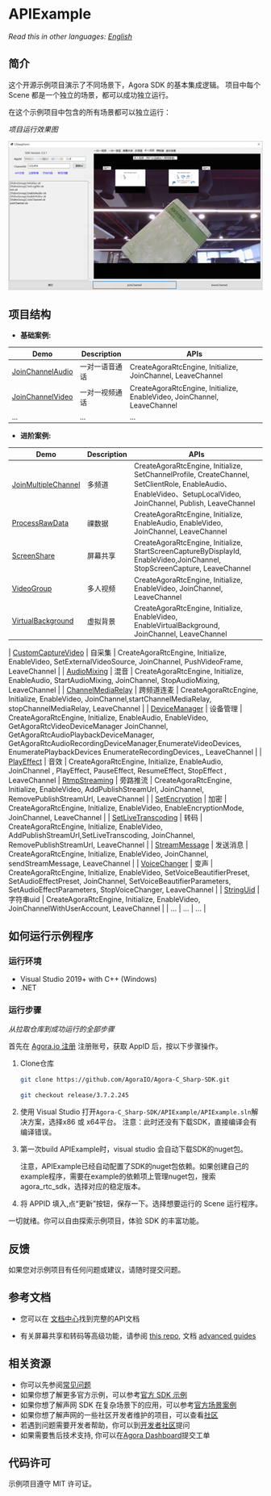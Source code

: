 # APIExample


*Read this in other languages: [English](README.md)*

## 简介

这个开源示例项目演示了不同场景下，Agora SDK 的基本集成逻辑。 项目中每个 Scene 都是一个独立的场景，都可以成功独立运行。

在这个示例项目中包含的所有场景都可以独立运行：

*项目运行效果图*

![snapshot.png](./APIExample/res/snapshot.png)


## 项目结构

* **基础案例:**

| Demo                                     | Description                | APIs                                                                     |
| ---------------------------------------- | -------------------------- | ------------------------------------------------------------------------ |
| [JoinChannelAudio][JoinChannelAudioLink] | 一对一语音通话             | CreateAgoraRtcEngine, Initialize, JoinChannel, LeaveChannel              |
| [JoinChannelVideo][JoinChannelVideoLink] | 一对一视频通话             | CreateAgoraRtcEngine, Initialize, EnableVideo, JoinChannel, LeaveChannel |
| ...                                      | ...                        | ...                                                                      |

* **进阶案例:**

| Demo                                           | Description       | APIs                                                                                             |
| ---------------------------------------------- | ----------------- | ------------------------------------------------------------------------------------------------ |
| [JoinMultipleChannel][JoinMultipleChannelLink] | 多频道            | CreateAgoraRtcEngine, Initialize, SetChannelProfile, CreateChannel, SetClientRole, EnableAudio、EnableVideo、SetupLocalVideo, JoinChannel, Publish, LeaveChannel |
| [ProcessRawData][ProcessRawDataLink]           | 祼数据            | CreateAgoraRtcEngine, Initialize, EnableAudio, EnableVideo, JoinChannel, LeaveChannel             |
| [ScreenShare][ScreenShareLink]                 | 屏幕共享          | CreateAgoraRtcEngine, Initialize, StartScreenCaptureByDisplayId, EnableVideo,JoinChannel, StopScreenCapture, LeaveChannel |
| [VideoGroup][VideoGroupLink]                   | 多人视频          | CreateAgoraRtcEngine, Initialize, EnableVideo, JoinChannel, LeaveChannel                          |
| [VirtualBackground][VirtualBackgroundLink]     | 虚拟背景          | CreateAgoraRtcEngine, Initialize, EnableVideo, EnableVirtualBackground, JoinChannel, LeaveChannel |

| [CustomCaptureVideo][CustomCaptureVideoLink]   | 自采集            | CreateAgoraRtcEngine, Initialize, EnableVideo, SetExternalVideoSource, JoinChannel, PushVideoFrame, LeaveChannel |
| [AudioMixing][AudioMixingLink]                 | 混音              | CreateAgoraRtcEngine, Initialize, EnableAudio, StartAudioMixing, JoinChannel, StopAudioMixing, LeaveChannel |
| [ChannelMediaRelay][ChannelMediaRelayLink]     | 跨频道连麦        | CreateAgoraRtcEngine, Initialize, EnableVideo, JoinChannel,startChannelMediaRelay, stopChannelMediaRelay, LeaveChannel |
| [DeviceManager][DeviceManagerLink]             | 设备管理          | CreateAgoraRtcEngine, Initialize, EnableAudio, EnableVideo, GetAgoraRtcVideoDeviceManager JoinChannel, GetAgoraRtcAudioPlaybackDeviceManager, GetAgoraRtcAudioRecordingDeviceManager,EnumerateVideoDevices, EnumeratePlaybackDevices EnumerateRecordingDevices,, LeaveChannel |
| [PlayEffect][PlayEffectLink]                   | 音效              | CreateAgoraRtcEngine, Initialize, EnableAudio, JoinChannel , PlayEffect, PauseEffect, ResumeEffect, StopEffect , LeaveChannel 
| [RtmpStreaming][RtmpStreamingLink]             | 旁路推流          | CreateAgoraRtcEngine, Initialize, EnableVideo, AddPublishStreamUrl, JoinChannel, RemovePublishStreamUrl, LeaveChannel |
| [SetEncryption][SetEncryptionLink]             | 加密              | CreateAgoraRtcEngine, Initialize, EnableVideo, EnableEncryptionMode, JoinChannel,  LeaveChannel |
| [SetLiveTranscoding][SetLiveTranscodingLink]   | 转码              | CreateAgoraRtcEngine, Initialize, EnableVideo, AddPublishStreamUrl,SetLiveTranscoding, JoinChannel, RemovePublishStreamUrl, LeaveChannel |
| [StreamMessage][StreamMessageLink]             | 发送消息          | CreateAgoraRtcEngine, Initialize, EnableVideo, JoinChannel, sendStreamMessage, LeaveChannel |
| [VoiceChanger][VoiceChangerLink]               | 变声              | CreateAgoraRtcEngine, Initialize, EnableVideo, SetVoiceBeautifierPreset, SetAudioEffectPreset, JoinChannel, SetVoiceBeautifierParameters, SetAudioEffectParameters, StopVoiceChanger, LeaveChannel |
| [StringUid][StringUidLink]                     | 字符串uid         | CreateAgoraRtcEngine, Initialize, EnableVideo, JoinChannelWithUserAccount, LeaveChannel |
| ...                                            | ...               | ...                                                                                               |

## 如何运行示例程序

### 运行环境

- Visual Studio 2019+ with C++ (Windows)
- .NET

### 运行步骤

*从拉取仓库到成功运行的全部步骤*

首先在 [Agora.io 注册](https://dashboard.agora.io/cn/signup/) 注册账号，获取 AppID 后，按以下步骤操作。

1. Clone仓库

   ```bash
   git clone https://github.com/AgoraIO/Agora-C_Sharp-SDK.git
   ```

   ```bash
   git checkout release/3.7.2.245
   ```

2. 使用 Visual Studio 打开`Agora-C_Sharp-SDK/APIExample/APIExample.sln`解决方案，选择x86 或 x64平台。
注意：此时还没有下载SDK，直接编译会有编译错误。

3. 第一次build APIExample时，visual studio 会自动下载SDK的nuget包。

    注意，APIExample已经自动配置了SDK的nuget包依赖。如果创建自己的example程序，需要在example的依赖项上管理nuget包，搜索agora_rtc_sdk，选择对应的稳定版本。

4. 将 APPID 填入,点“更新”按钮，保存一下。选择想要运行的 Scene 运行程序。

一切就绪。你可以自由探索示例项目，体验 SDK 的丰富功能。

## 反馈

如果您对示例项目有任何问题或建议，请随时提交问题。

## 参考文档

- 您可以在 [文档中心](https://docs.agora.io/cn/Video/API%20Reference/unity/index.html)找到完整的API文档

- 有关屏幕共享和转码等高级功能，请参阅 [this repo](https://bit.ly/2RRP5tK), 文档 [advanced guides](https://docs.agora.io/en/Interactive%20Broadcast/media_relay_unity?platform=Unity) 

## 相关资源

- 你可以先参阅[常见问题](https://docs.agora.io/cn/faq)
- 如果你想了解更多官方示例，可以参考[官方 SDK 示例](https://github.com/AgoraIO)
- 如果你想了解声网 SDK 在复杂场景下的应用，可以参考[官方场景案例](https://github.com/AgoraIO-usecase)
- 如果你想了解声网的一些社区开发者维护的项目，可以查看[社区](https://github.com/AgoraIO-Community)
- 若遇到问题需要开发者帮助，你可以到[开发者社区](https://rtcdeveloper.com/)提问
- 如果需要售后技术支持, 你可以在[Agora Dashboard](https://dashboard.agora.io/)提交工单

## 代码许可

示例项目遵守 MIT 许可证。

[JoinChannelAudioLink]:./APIExample/src/Basic/JoinChannelAudio/JoinChannelAudio.cs
[JoinChannelVideoLink]:./APIExample/src/Basic/JoinChannelVideo/JoinChannelVideo.cs
[JoinMultipleChannelLink]:./APIExample/src/Advanced/JoinMultipleChannel/JoinMultipleChannel.cs
[ProcessRawDataLink]:./APIExample/src/Advanced/ProcessRawData/ProcessRawData.cs
[ScreenShareLink]:./APIExample/src/Advanced/ScreenShare/ScreenShare.cs
[VideoGroupLink]:./APIExample/src/Advanced/VideoGroup/VideoGroup.cs
[VirtualBackgroundLink]:./APIExample/src/Advanced/VirtualBackground/VirtualBackground.cs
[CustomCaptureVideoLink]:./APIExample/src/Advanced/CustomCaptureVideo/CustomCaptureVideo.cs
[AudioMixingLink]:./APIExample/src/Advanced/AudioMixing/AudioMixing.cs
[ChannelMediaRelayLink]:./APIExample/src/Advanced/ChannelMediaRelay/ChannelMediaRelay.cs
[DeviceManagerLink]:./APIExample/src/Advanced/DeviceManager/DeviceManager.cs
[PlayEffectLink]:./APIExample/src/Advanced/PlayEffect/PlayEffect.cs
[RtmpStreamingLink]:./APIExample/src/Advanced/RtmpStreaming/RtmpStreaming.cs
[SetEncryptionLink]:./APIExample/src/Advanced/SetEncryption/SetEncryption.cs
[SetLiveTranscodingLink]:./APIExample/src/Advanced/SetLiveTranscoding/SetLiveTranscoding.cs
[StreamMessageLink]:./APIExample/src/Advanced/StreamMessage/StreamMessage.cs
[VoiceChangerLink]:./APIExample/src/Advanced/VoiceChanger/VoiceChanger.cs
[StringUidLink]:./APIExample/src/Advanced/StringUid/StringUid.cs
